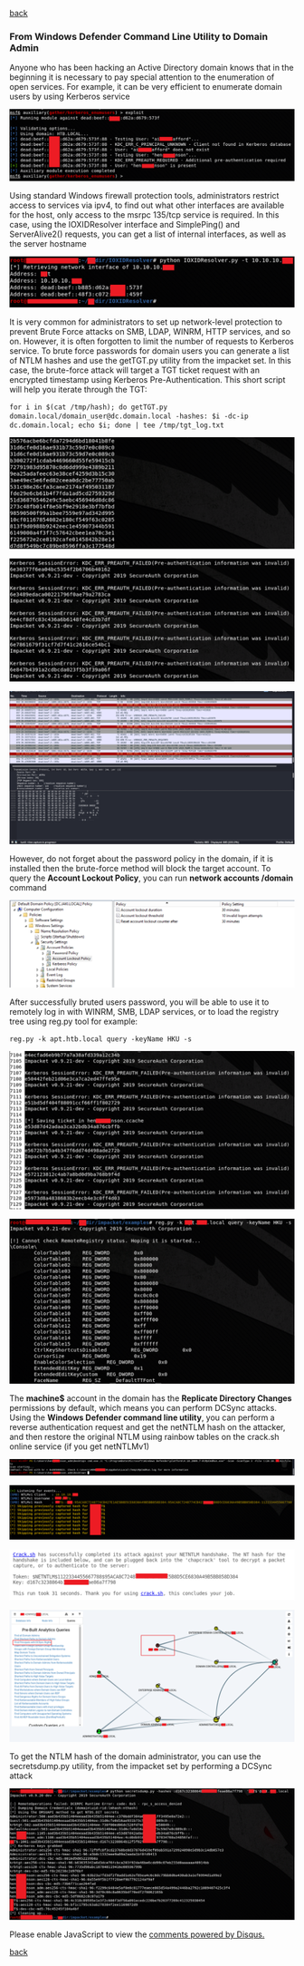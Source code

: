 [back](/)

### From Windows Defender Command Line Utility to Domain Admin

Anyone who has been hacking an Active Directory domain knows that in the beginning it is necessary to pay special attention to the enumeration of open services. For example, it can be very efficient to enumerate domain users by using Kerberos service

![Image](/img/ad_tricks/1.png)

Using standard Windows firewall protection tools, administrators restrict access to services via ipv4, to find out what other interfaces are available for the host, only access to the msrpc 135/tcp service is required. In this case, using the IOXIDResolver interface and SimplePing() and ServerAlive2() requests, you can get a list of internal interfaces, as well as the server hostname

![Image](/img/ad_tricks/winrm.png)

It is very common for administrators to set up network-level protection to prevent Brute Force attacks on SMB, LDAP, WINRM, HTTP services, and so on. However, it is often forgotten to limit the number of requests to Kerberos service. To brute force passwords for domain users you can generate a list of NTLM hashes and use the getTGT.py utility from the impacket set. In this case, the brute-force attack will target a TGT ticket request with an encrypted timestamp using Kerberos Pre-Authentication. 
This short script will help you iterate through the TGT:

```
for i in $(cat /tmp/hash); do getTGT.py domain.local/domain_user@dc.domain.local -hashes: $i -dc-ip dc.domain.local; echo $i; done | tee /tmp/tgt_log.txt
```

![Image](/img/ad_tricks/2.png)

![Image](/img/ad_tricks/3.png)

![Image](/img/ad_tricks/4.png)

However, do not forget about the password policy in the domain, if it is installed then the brute-force method will block the target account. To query the **Account Lockout Policy**, you can run **network accounts /domain** command

![Image](/img/ad_tricks/lockout.png)

After successfully bruted users password, you will be able to use it to remotely log in with WINRM, SMB, LDAP services, or to load the registry tree using reg.py tool for example:

```
reg.py -k apt.htb.local query -keyName HKU -s
```

![Image](/img/ad_tricks/5.png)

![Image](/img/ad_tricks/6.png)

The **machine$** account in the domain has the **Replicate Directory Changes** permissions by default, which means you can perform DCSync attacks. Using the **Windows Defender command line utility**, you can perform a reverse authentication request and get the netNTLM hash on the attacker, and then restore the original NTLM using rainbow tables on the crack.sh online service (if you get netNTLMv1)

![Image](/img/ad_tricks/7.png)

![Image](/img/ad_tricks/8.png)

![Image](/img/ad_tricks/9.png)

![Image](/img/ad_tricks/10.png)

To get the NTLM hash of the domain administrator, you can use the secretsdump.py utility, from the impacket set by performing a DCSync attack

![Image](/img/ad_tricks/11.png)

<div id="disqus_thread"></div>
<script>
(function() { // DON'T EDIT BELOW THIS LINE
var d = document, s = d.createElement('script');
s.src = 'https://hackitfaster-hopto-org.disqus.com/embed.js';
s.setAttribute('data-timestamp', +new Date());
(d.head || d.body).appendChild(s);
})();
</script>
<noscript>Please enable JavaScript to view the <a href="https://disqus.com/?ref_noscript">comments powered by Disqus.</a></noscript>

[back](/)